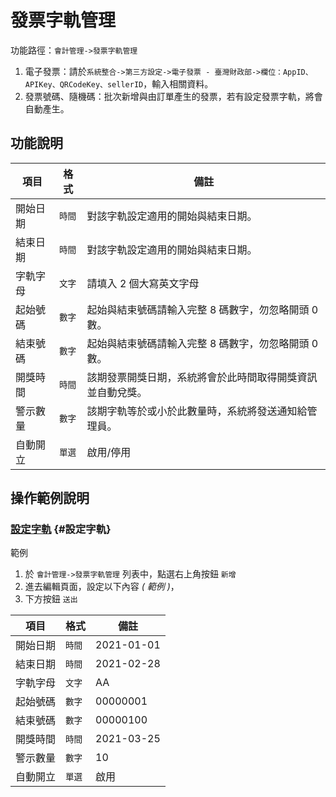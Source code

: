 # 發票字軌管理

功能路徑：`會計管理->發票字軌管理 `

1. 電子發票：請於`系統整合->第三方設定->電子發票 - 臺灣財政部->欄位：AppID、APIKey、QRCodeKey、sellerID`，輸入相關資料。
2. 發票號碼、隨機碼：批次新增與由訂單產生的發票，若有設定發票字軌，將會自動產生。

## 功能說明

| 項目 | 格式 | 備註 |
| --- | --- | --- |
| 開始日期 | `時間` | 對該字軌設定適用的開始與結束日期。 |
| 結束日期 | `時間` | 對該字軌設定適用的開始與結束日期。 |
| 字軌字母 | `文字` | 請填入 2 個大寫英文字母 |
| 起始號碼 | `數字` | 起始與結束號碼請輸入完整 8 碼數字，勿忽略開頭 0 數。 |
| 結束號碼 | `數字` | 起始與結束號碼請輸入完整 8 碼數字，勿忽略開頭 0 數。 |
| 開獎時間 | `時間` | 該期發票開獎日期，系統將會於此時間取得開獎資訊並自動兌獎。 |
| 警示數量 | `數字` | 該期字軌等於或小於此數量時，系統將發送通知給管理員。 |
| 自動開立 | `單選` | 啟用/停用 |

## 操作範例說明

### [設定字軌](/guide/receipt-number#設定字軌) {#設定字軌}

範例

1. 於 `會計管理->發票字軌管理` 列表中，點選右上角按鈕 `新增`
2. 進去編輯頁面，設定以下內容 _( 範例 )_，
3. 下方按鈕 `送出`

| 項目 | 格式 | 備註 |
| --- | --- | --- |
| 開始日期 | `時間` | 2021-01-01 |
| 結束日期 | `時間` | 2021-02-28 |
| 字軌字母 | `文字` | AA |
| 起始號碼 | `數字` | 00000001 |
| 結束號碼 | `數字` | 00000100 |
| 開獎時間 | `時間` | 2021-03-25 |
| 警示數量 | `數字` | 10 |
| 自動開立 | `單選` | 啟用 |

